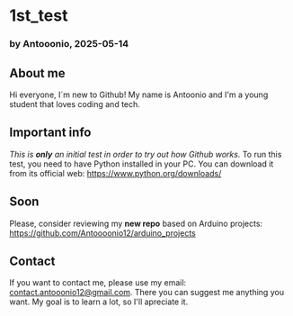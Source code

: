# 1st_test

### by Antooonio, 2025-05-14

## About me
Hi everyone, I´m new to Github!
My name is Antoonio and I'm a young student that loves coding and tech. 

## Important info
_This is **only** an initial test in order to try out how Github works._
To run this test, you need to have Python installed in your PC. You can download it from its official web: https://www.python.org/downloads/

## Soon
Please, consider reviewing my **new repo** based on Arduino projects: https://github.com/Antoooonio12/arduino_projects

## Contact
If you want to contact me, please use my email: contact.antooonio12@gmail.com. There you can suggest me anything you want.
My goal is to learn a lot, so I'll apreciate it.
